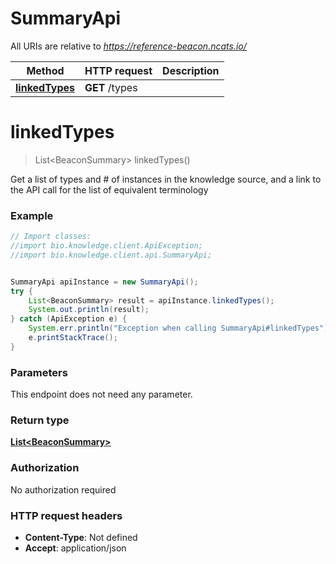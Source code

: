 # SummaryApi

All URIs are relative to *https://reference-beacon.ncats.io/*

Method | HTTP request | Description
------------- | ------------- | -------------
[**linkedTypes**](SummaryApi.md#linkedTypes) | **GET** /types | 


<a name="linkedTypes"></a>
# **linkedTypes**
> List&lt;BeaconSummary&gt; linkedTypes()



Get a list of types and # of instances in the knowledge source, and a link to the API call for the list of equivalent terminology 

### Example
```java
// Import classes:
//import bio.knowledge.client.ApiException;
//import bio.knowledge.client.api.SummaryApi;


SummaryApi apiInstance = new SummaryApi();
try {
    List<BeaconSummary> result = apiInstance.linkedTypes();
    System.out.println(result);
} catch (ApiException e) {
    System.err.println("Exception when calling SummaryApi#linkedTypes");
    e.printStackTrace();
}
```

### Parameters
This endpoint does not need any parameter.

### Return type

[**List&lt;BeaconSummary&gt;**](BeaconSummary.md)

### Authorization

No authorization required

### HTTP request headers

 - **Content-Type**: Not defined
 - **Accept**: application/json


